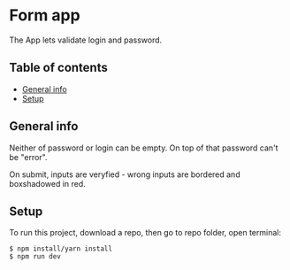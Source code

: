 # Form app

The App lets validate login and password.

## Table of contents

- [General info](#general-info)
- [Setup](#setup)

## General info

Neither of password or login can be empty. On top of that password can't be "error".

On submit, inputs are veryfied - wrong inputs are bordered and boxshadowed in red.

## Setup

To run this project, download a repo, then go to repo folder, open terminal:

```
$ npm install/yarn install
$ npm run dev
```
